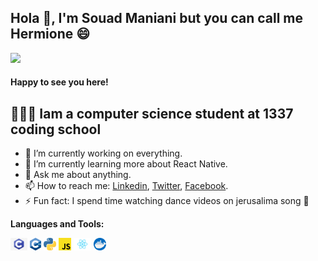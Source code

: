  ##  Hola 👋, I'm Souad Maniani but you can call me Hermione 😄 

![](https://visitor-badge.laobi.icu/badge?page_id=souadmaniani.souadmaniani)

#### Happy to see you here!

##  👩🏻‍🎓 Iam a computer science student at 1337 coding school

- 🔭 I’m currently working on everything.
- 🌱 I’m currently learning more about React Native.
- 💬 Ask me about anything.
- 📫 How to reach me: [Linkedin](https://www.linkedin.com/in/souadmaniani/), [Twitter](https://twitter.com/ManianiSouad), [Facebook](https://web.facebook.com/souad.maniani.3/).
- ⚡ Fun fact: I spend time watching dance videos on jerusalima song 🤣


**Languages and Tools:**  

<code><img src="/icons/c.jpg" height="20"></code>
<code><img src="/icons/cplusplus.png" height="20"></code>
<code><img src="/icons/python.png" height="20"></code>
<code><img src="/icons/js.png" height="20"></code>
<code><img src="/icons/react.png" height="20"></code>
<code><img src="/icons/docker.png" height="20"></code>
